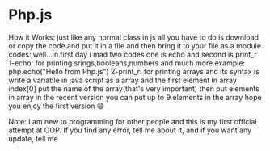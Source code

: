 # Php.js
How it Works:
just like any normal class in js all you have to do is download or copy the code and put it in a file and then bring it to your file as a module
codes:
well...in first day i mad two codes one is echo and second is print_r
1-echo: for printing srings,booleans,numbers and much more
example:
php.echo("Hello from Php.js")
2-print_r: for printing arrays and its syntax is write a variable in java script as a array and the first element in array index[0] put the name of the array(that's very important) then put elements in array in the recent version you can put up to 9 elements in the array
hope you enjoy the first version 😄

Note: I am new to programming for other people and this is my first official attempt at OOP. If you find any error, tell me about it, and if you want any update, tell me
